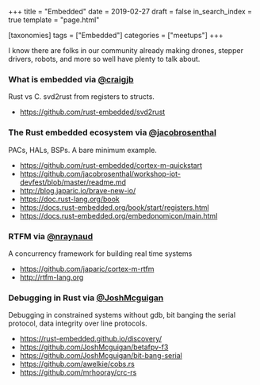 +++
title = "Embedded"
date = 2019-02-27
draft = false
in_search_index = true
template = "page.html"

[taxonomies] 
tags = ["Embedded"]
categories = ["meetups"] 
+++

I know there are folks in our community already making drones, stepper drivers, robots, and more so well have plenty to talk about.

<!-- more -->

### What is embedded via [@craigjb](https://github.com/craigjb)
Rust vs C. svd2rust from registers to structs.
* https://github.com/rust-embedded/svd2rust

### The Rust embedded ecosystem via [@jacobrosenthal](https://github.com/jacobrosenthal)
PACs, HALs, BSPs. A bare minimum example.

* https://github.com/rust-embedded/cortex-m-quickstart
* https://github.com/jacobrosenthal/workshop-iot-devfest/blob/master/readme.md
* http://blog.japaric.io/brave-new-io/
* https://doc.rust-lang.org/book
* https://docs.rust-embedded.org/book/start/registers.html
* https://docs.rust-embedded.org/embedonomicon/main.html

### RTFM via [@nraynaud](https://github.com/nraynaud)
A concurrency framework for building real time systems

* https://github.com/japaric/cortex-m-rtfm
* http://rtfm-lang.org

### Debugging in Rust via [@JoshMcguigan](https://github.com/JoshMcguigan)
Debugging in constrained systems without gdb, bit banging the serial protocol, data integrity over line protocols.

* https://rust-embedded.github.io/discovery/
* https://github.com/JoshMcguigan/betafpv-f3
* https://github.com/JoshMcguigan/bit-bang-serial
* https://github.com/awelkie/cobs.rs
* https://github.com/mrhooray/crc-rs
